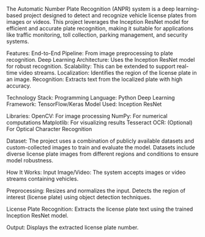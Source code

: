 The Automatic Number Plate Recognition (ANPR) system is a deep learning-based project designed to detect and recognize vehicle license plates from images or videos. This project leverages the Inception ResNet model for efficient and accurate plate recognition, making it suitable for applications like traffic monitoring, toll collection, parking management, and security systems.

Features:
End-to-End Pipeline: From image preprocessing to plate recognition.
Deep Learning Architecture: Uses the Inception ResNet model for robust recognition.
Scalability: This can be extended to support real-time video streams.
Localization: Identifies the region of the license plate in an image.
Recognition: Extracts text from the localized plate with high accuracy.


Technology Stack:
Programming Language: Python
Deep Learning Framework: TensorFlow/Keras
Model Used: Inception ResNet


Libraries:
OpenCV: For image processing
NumPy: For numerical computations
Matplotlib: For visualizing results
Tesseract OCR: (Optional) For Optical Character Recognition

Dataset:
The project uses a combination of publicly available datasets and custom-collected images to train and evaluate the model.
Datasets include diverse license plate images from different regions and conditions to ensure model robustness.

How It Works:
Input Image/Video:
The system accepts images or video streams containing vehicles.

Preprocessing:
Resizes and normalizes the input.
Detects the region of interest (license plate) using object detection techniques.

License Plate Recognition:
Extracts the license plate text using the trained Inception ResNet model.

Output:
Displays the extracted license plate number.
